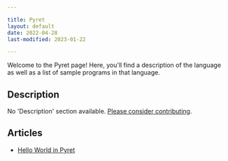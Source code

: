```yaml
---

title: Pyret
layout: default
date: 2022-04-28
last-modified: 2023-01-22

---
```


Welcome to the Pyret page! Here, you'll find a description of the language as well as a list of sample programs in that language.

## Description

No 'Description' section available. [Please consider contributing](https://github.com/TheRenegadeCoder/sample-programs-website).

## Articles

- [Hello World in Pyret](https://sampleprograms.io/projects/hello-world/pyret)